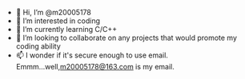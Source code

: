 - 👋 Hi, I’m @m20005178
- 👀 I’m interested in coding
- 🌱 I’m currently learning C/C++
- 💞️ I’m looking to collaborate on any projects that would promote my coding ability
- 📫 I wonder if it's secure enough to use email. Emmm...well,m20005178@163.com is my email.

<!---
m20005178/m20005178 is a ✨ special ✨ repository because its `README.md` (this file) appears on your GitHub profile.
You can click the Preview link to take a look at your changes.
--->
